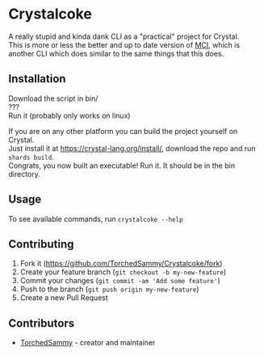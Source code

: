 # Crystalcoke

A really stupid and kinda dank CLI as a "practical" project for Crystal.  
This is more or less the better and up to date version of [MCI](https://github.com/Terminalfreaks/MCI), which is another CLI which does similar to the same things that this does.  

## Installation

Download the script in bin/  
???  
Run it (probably only works on linux)  

If you are on any other platform you can build the project yourself on Crystal.  
Just install it at <https://crystal-lang.org/install/>, download the repo and run `shards build`.  
Congrats, you now built an executable! Run it. It should be in the bin directory.

## Usage

To see available commands, run `crystalcoke --help`

## Contributing

1. Fork it (<https://github.com/TorchedSammy/Crystalcoke/fork>)
2. Create your feature branch (`git checkout -b my-new-feature`)
3. Commit your changes (`git commit -am 'Add some feature'`)
4. Push to the branch (`git push origin my-new-feature`)
5. Create a new Pull Request

## Contributors

- [TorchedSammy](https://github.com/TorchedSammy) - creator and maintainer
